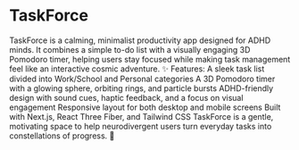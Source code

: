# TaskForce
 TaskForce is a calming, minimalist productivity app designed for ADHD minds. It combines a simple to-do list with a visually engaging 3D Pomodoro timer, helping users stay focused while making task management feel like an interactive cosmic adventure.  ✨ Features:  A sleek task list divided into Work/School and Personal categories A 3D Pomodoro timer with a glowing sphere, orbiting rings, and particle bursts ADHD-friendly design with sound cues, haptic feedback, and a focus on visual engagement Responsive layout for both desktop and mobile screens Built with Next.js, React Three Fiber, and Tailwind CSS TaskForce is a gentle, motivating space to help neurodivergent users turn everyday tasks into constellations of progress. 🌿
